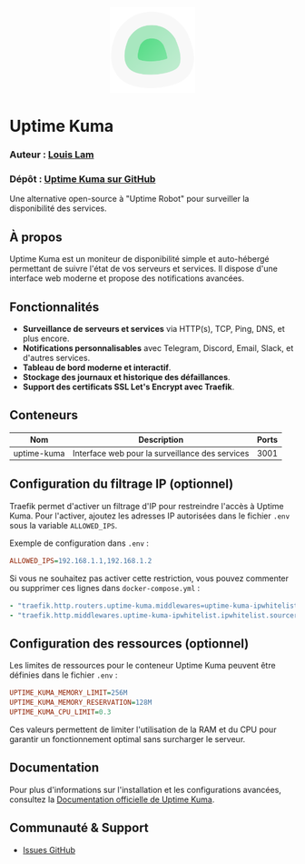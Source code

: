 <p align="center">
    <img src="https://raw.githubusercontent.com/louislam/uptime-kuma/master/public/icon.svg" width="150" alt="Uptime Kuma Logo" />
</p>

# Uptime Kuma

### Auteur : [Louis Lam](https://github.com/louislam)
### Dépôt : [Uptime Kuma sur GitHub](https://github.com/louislam/uptime-kuma)

Une alternative open-source à "Uptime Robot" pour surveiller la disponibilité des services.

## À propos

Uptime Kuma est un moniteur de disponibilité simple et auto-hébergé permettant de suivre l'état de vos serveurs et services. Il dispose d'une interface web moderne et propose des notifications avancées.

## Fonctionnalités

- **Surveillance de serveurs et services** via HTTP(s), TCP, Ping, DNS, et plus encore.
- **Notifications personnalisables** avec Telegram, Discord, Email, Slack, et d'autres services.
- **Tableau de bord moderne et interactif**.
- **Stockage des journaux et historique des défaillances**.
- **Support des certificats SSL Let's Encrypt avec Traefik**.

## Conteneurs

| Nom          | Description                                     | Ports  |
|-------------|------------------------------------------------|--------|
| uptime-kuma | Interface web pour la surveillance des services | 3001   |

## Configuration du filtrage IP (optionnel)

Traefik permet d'activer un filtrage d'IP pour restreindre l'accès à Uptime Kuma.
Pour l'activer, ajoutez les adresses IP autorisées dans le fichier `.env` sous la variable `ALLOWED_IPS`.

Exemple de configuration dans `.env` :
```ini
ALLOWED_IPS=192.168.1.1,192.168.1.2
```

Si vous ne souhaitez pas activer cette restriction, vous pouvez commenter ou supprimer ces lignes dans `docker-compose.yml` :
```yaml
- "traefik.http.routers.uptime-kuma.middlewares=uptime-kuma-ipwhitelist"
- "traefik.http.middlewares.uptime-kuma-ipwhitelist.ipwhitelist.sourcerange=${ALLOWED_IPS}"
```

## Configuration des ressources (optionnel)

Les limites de ressources pour le conteneur Uptime Kuma peuvent être définies dans le fichier `.env` :
```ini
UPTIME_KUMA_MEMORY_LIMIT=256M
UPTIME_KUMA_MEMORY_RESERVATION=128M
UPTIME_KUMA_CPU_LIMIT=0.3
```
Ces valeurs permettent de limiter l'utilisation de la RAM et du CPU pour garantir un fonctionnement optimal sans surcharger le serveur.

## Documentation

Pour plus d'informations sur l'installation et les configurations avancées, consultez la [Documentation officielle de Uptime Kuma](https://github.com/louislam/uptime-kuma/wiki).

## Communauté & Support

- [Issues GitHub](https://github.com/louislam/uptime-kuma/issues)
